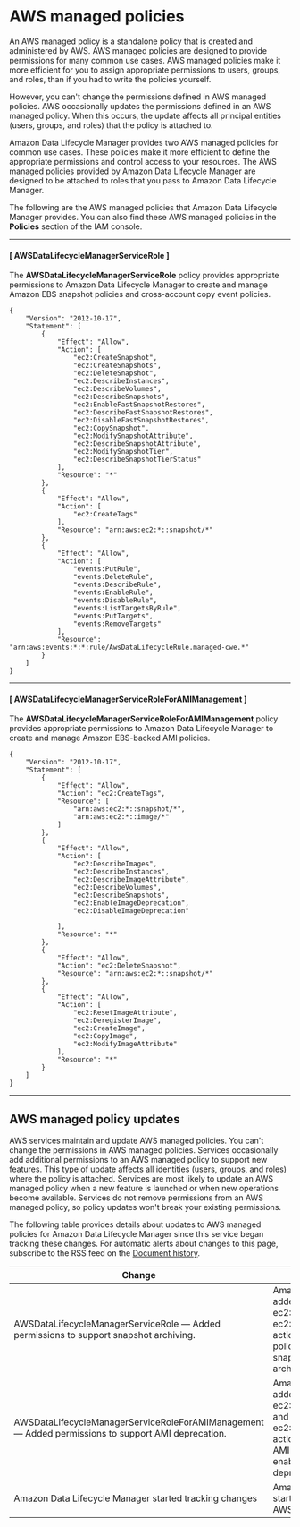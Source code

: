 # AWS managed policies<a name="managed-policies"></a>

An AWS managed policy is a standalone policy that is created and administered by AWS\. AWS managed policies are designed to provide permissions for many common use cases\. AWS managed policies make it more efficient for you to assign appropriate permissions to users, groups, and roles, than if you had to write the policies yourself\.

However, you can't change the permissions defined in AWS managed policies\. AWS occasionally updates the permissions defined in an AWS managed policy\. When this occurs, the update affects all principal entities \(users, groups, and roles\) that the policy is attached to\.

Amazon Data Lifecycle Manager provides two AWS managed policies for common use cases\. These policies make it more efficient to define the appropriate permissions and control access to your resources\. The AWS managed policies provided by Amazon Data Lifecycle Manager are designed to be attached to roles that you pass to Amazon Data Lifecycle Manager\.

The following are the AWS managed policies that Amazon Data Lifecycle Manager provides\. You can also find these AWS managed policies in the **Policies** section of the IAM console\.

------
#### [ AWSDataLifecycleManagerServiceRole ]

The **AWSDataLifecycleManagerServiceRole** policy provides appropriate permissions to Amazon Data Lifecycle Manager to create and manage Amazon EBS snapshot policies and cross\-account copy event policies\.

```
{
    "Version": "2012-10-17",
    "Statement": [
        {
            "Effect": "Allow",
            "Action": [
                "ec2:CreateSnapshot",
                "ec2:CreateSnapshots",
                "ec2:DeleteSnapshot",
                "ec2:DescribeInstances",
                "ec2:DescribeVolumes",
                "ec2:DescribeSnapshots",
                "ec2:EnableFastSnapshotRestores",
                "ec2:DescribeFastSnapshotRestores",
                "ec2:DisableFastSnapshotRestores",
                "ec2:CopySnapshot",
                "ec2:ModifySnapshotAttribute",
                "ec2:DescribeSnapshotAttribute",
                "ec2:ModifySnapshotTier",
                "ec2:DescribeSnapshotTierStatus"
            ],
            "Resource": "*"
        },
        {
            "Effect": "Allow",
            "Action": [
                "ec2:CreateTags"
            ],
            "Resource": "arn:aws:ec2:*::snapshot/*"
        },
        {
            "Effect": "Allow",
            "Action": [
                "events:PutRule",
                "events:DeleteRule",
                "events:DescribeRule",
                "events:EnableRule",
                "events:DisableRule",
                "events:ListTargetsByRule",
                "events:PutTargets",
                "events:RemoveTargets"
            ],
            "Resource": "arn:aws:events:*:*:rule/AwsDataLifecycleRule.managed-cwe.*"
        }
    ]
}
```

------
#### [ AWSDataLifecycleManagerServiceRoleForAMIManagement ]

The **AWSDataLifecycleManagerServiceRoleForAMIManagement** policy provides appropriate permissions to Amazon Data Lifecycle Manager to create and manage Amazon EBS\-backed AMI policies\.

```
{
    "Version": "2012-10-17",
    "Statement": [
        {
            "Effect": "Allow",
            "Action": "ec2:CreateTags",
            "Resource": [
                "arn:aws:ec2:*::snapshot/*",
                "arn:aws:ec2:*::image/*"
            ]
        },
        {
            "Effect": "Allow",
            "Action": [
                "ec2:DescribeImages",
                "ec2:DescribeInstances",
                "ec2:DescribeImageAttribute",
                "ec2:DescribeVolumes",
                "ec2:DescribeSnapshots",
                "ec2:EnableImageDeprecation",
                "ec2:DisableImageDeprecation"
                
            ],
            "Resource": "*"
        },
        {
            "Effect": "Allow",
            "Action": "ec2:DeleteSnapshot",
            "Resource": "arn:aws:ec2:*::snapshot/*"
        },
        {
            "Effect": "Allow",
            "Action": [
                "ec2:ResetImageAttribute",
                "ec2:DeregisterImage",
                "ec2:CreateImage",
                "ec2:CopyImage",
                "ec2:ModifyImageAttribute"
            ],
            "Resource": "*"
        }
    ]
}
```

------

## AWS managed policy updates<a name="policy-update"></a>

AWS services maintain and update AWS managed policies\. You can't change the permissions in AWS managed policies\. Services occasionally add additional permissions to an AWS managed policy to support new features\. This type of update affects all identities \(users, groups, and roles\) where the policy is attached\. Services are most likely to update an AWS managed policy when a new feature is launched or when new operations become available\. Services do not remove permissions from an AWS managed policy, so policy updates won't break your existing permissions\.

The following table provides details about updates to AWS managed policies for Amazon Data Lifecycle Manager since this service began tracking these changes\. For automatic alerts about changes to this page, subscribe to the RSS feed on the [Document history](DocumentHistory.md)\.


| Change | Description | Date | 
| --- | --- | --- | 
| AWSDataLifecycleManagerServiceRole — Added permissions to support snapshot archiving\. | Amazon Data Lifecycle Manager added the ec2:ModifySnapshotTier and ec2:DescribeSnapshotTierStatus actions to the grant snapshot policies permission to archive snapshots and to check the archive status for snapshots\. | September 30, 2022 | 
| AWSDataLifecycleManagerServiceRoleForAMIManagement — Added permissions to support AMI deprecation\. | Amazon Data Lifecycle Manager added the ec2:EnableImageDeprecation and ec2:DisableImageDeprecation actions to grant EBS\-backed AMI policies permission to enable and disable AMI deprecation\. | August 23, 2021 | 
| Amazon Data Lifecycle Manager started tracking changes | Amazon Data Lifecycle Manager started tracking changes for its AWS managed policies\. | August 23, 2021 | 